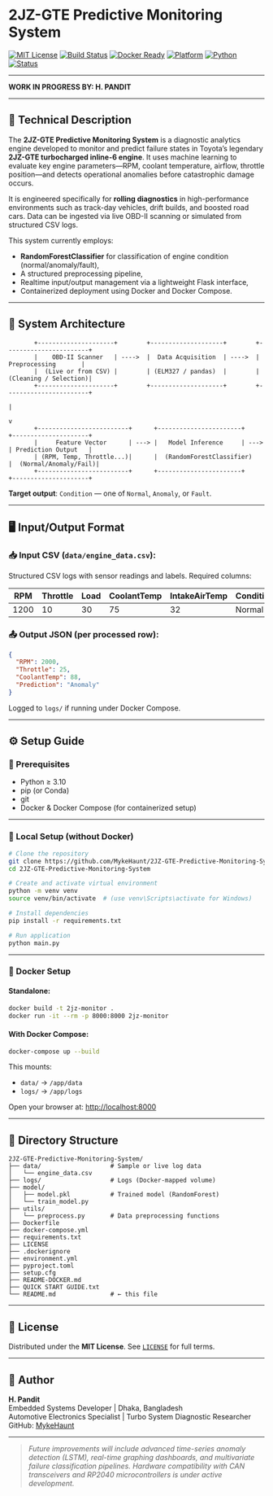 # 2JZ-GTE Predictive Monitoring System

[![MIT License](https://img.shields.io/github/license/MykeHaunt/2JZ-GTE-Predictive-Monitoring-System?color=green)](LICENSE)
[![Build Status](https://img.shields.io/badge/build-passing-brightgreen)]()
[![Docker Ready](https://img.shields.io/badge/docker-ready-blue)]()
[![Platform](https://img.shields.io/badge/platform-cross--platform-lightgrey)]()
[![Python](https://img.shields.io/badge/python-3.10%2B-blue.svg)]()
[![Status](https://img.shields.io/badge/status-WIP-orange.svg)]()

---

**WORK IN PROGRESS BY: H. PANDIT**

---

## 📘 Technical Description

The **2JZ-GTE Predictive Monitoring System** is a diagnostic analytics engine developed to monitor and predict failure states in Toyota’s legendary **2JZ-GTE turbocharged inline-6 engine**. It uses machine learning to evaluate key engine parameters—RPM, coolant temperature, airflow, throttle position—and detects operational anomalies before catastrophic damage occurs.

It is engineered specifically for **rolling diagnostics** in high-performance environments such as track-day vehicles, drift builds, and boosted road cars. Data can be ingested via live OBD-II scanning or simulated from structured CSV logs.

This system currently employs:
- **RandomForestClassifier** for classification of engine condition (normal/anomaly/fault),
- A structured preprocessing pipeline,
- Realtime input/output management via a lightweight Flask interface,
- Containerized deployment using Docker and Docker Compose.

---

## 🧠 System Architecture

```
       +---------------------+        +--------------------+        +-----------------------+
       |    OBD-II Scanner   | ---->  |  Data Acquisition  | ---->  |   Preprocessing       |
       |  (Live or from CSV) |        | (ELM327 / pandas)  |        | (Cleaning / Selection)|
       +---------------------+        +--------------------+        +-----------------------+
                                                                        |
                                                                        v
       +-------------------------+      +-----------------------+      +---------------------+
       |     Feature Vector      | ---> |   Model Inference     | ---> | Prediction Output   |
       | (RPM, Temp, Throttle...)|      |  (RandomForestClassifier)   |  (Normal/Anomaly/Fail)|
       +-------------------------+      +-----------------------+      +---------------------+
```

**Target output**: `Condition` — one of `Normal`, `Anomaly`, or `Fault`.

---

## 🖥️ Input/Output Format

### 📥 Input CSV (`data/engine_data.csv`):
Structured CSV logs with sensor readings and labels. Required columns:

| RPM | Throttle | Load | CoolantTemp | IntakeAirTemp | Condition |
|-----|----------|------|-------------|----------------|-----------|
| 1200 | 10 | 30 | 75 | 32 | Normal |

### 📤 Output JSON (per processed row):

```json
{
  "RPM": 2000,
  "Throttle": 25,
  "CoolantTemp": 88,
  "Prediction": "Anomaly"
}
```

Logged to `logs/` if running under Docker Compose.

---

## ⚙️ Setup Guide

### 🧰 Prerequisites

- Python ≥ 3.10  
- pip (or Conda)
- git  
- Docker & Docker Compose (for containerized setup)

---

### 🔧 Local Setup (without Docker)

```bash
# Clone the repository
git clone https://github.com/MykeHaunt/2JZ-GTE-Predictive-Monitoring-System.git
cd 2JZ-GTE-Predictive-Monitoring-System

# Create and activate virtual environment
python -m venv venv
source venv/bin/activate  # (use venv\Scripts\activate for Windows)

# Install dependencies
pip install -r requirements.txt

# Run application
python main.py
```

---

### 🐳 Docker Setup

#### Standalone:

```bash
docker build -t 2jz-monitor .
docker run -it --rm -p 8000:8000 2jz-monitor
```

#### With Docker Compose:

```bash
docker-compose up --build
```

This mounts:
- `data/` → `/app/data`
- `logs/` → `/app/logs`

Open your browser at: [http://localhost:8000](http://localhost:8000)

---

## 📂 Directory Structure

```
2JZ-GTE-Predictive-Monitoring-System/
├── data/                   # Sample or live log data
│   └── engine_data.csv
├── logs/                   # Logs (Docker-mapped volume)
├── model/
│   ├── model.pkl           # Trained model (RandomForest)
│   └── train_model.py
├── utils/
│   └── preprocess.py       # Data preprocessing functions
├── Dockerfile
├── docker-compose.yml
├── requirements.txt
├── LICENSE
├── .dockerignore
├── environment.yml
├── pyproject.toml
├── setup.cfg
├── README-DOCKER.md
├── QUICK START GUIDE.txt
└── README.md               # ← this file
```

---

## 📄 License

Distributed under the **MIT License**. See [`LICENSE`](./LICENSE) for full terms.

---

## 👤 Author

**H. Pandit**  
Embedded Systems Developer | Dhaka, Bangladesh  
Automotive Electronics Specialist | Turbo System Diagnostic Researcher  
GitHub: [MykeHaunt](https://github.com/MykeHaunt)

---

> *Future improvements will include advanced time-series anomaly detection (LSTM), real-time graphing dashboards, and multivariate failure classification pipelines. Hardware compatibility with CAN transceivers and RP2040 microcontrollers is under active development.*